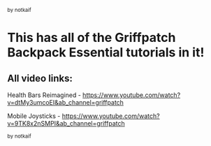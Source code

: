 <sub>by notkaif</sub>


# This has all of the Griffpatch Backpack Essential tutorials in it!
## All video links:
Health Bars Reimagined - https://www.youtube.com/watch?v=dtMy3umcoEI&ab_channel=griffpatch

Mobile Joysticks - https://www.youtube.com/watch?v=9TK8x2nSMPI&ab_channel=griffpatch

<sub>by notkaif</sub>
